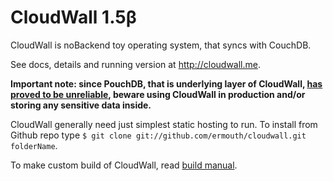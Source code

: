 # CloudWall 1.5β
CloudWall is noBackend toy operating system, that syncs with CouchDB.

See docs, details and running version at http://cloudwall.me.

__Important note: since PouchDB, that is underlying layer of CloudWall, [has proved to be unreliable](https://medium.com/@ermouth/making-pouch-a-db-a5c7ee4dbd60#3210), beware using CloudWall in production and/or storing any sensitive data inside.__

CloudWall generally need just simplest static hosting to run. To install from Github repo type `$ git clone git://github.com/ermouth/cloudwall.git folderName`.

To make custom build of CloudWall, read [build manual](http://cloudwall.me/os/docs/build.html).
